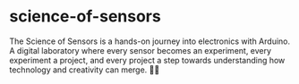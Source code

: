 # science-of-sensors
The Science of Sensors is a hands-on journey into electronics with Arduino. A digital laboratory where every sensor becomes an experiment, every experiment a project, and every project a step towards understanding how technology and creativity can merge. 🌱✨

